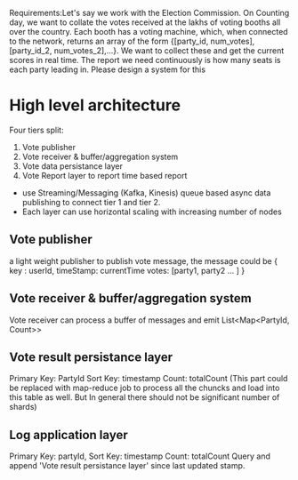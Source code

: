 Requirements:Let's say we work with the Election Commission. On Counting day, we want to collate the votes received at the lakhs of voting booths all over the country. Each booth has a voting machine, which, when connected to the network, returns an array of the form {[party_id, num_votes],[party_id_2, num_votes_2],...}. We want to collect these and get the current scores in real time. The report we need continuously is how many seats is each party leading in. Please design a system for this


# High level architecture
Four tiers split:
 1. Vote publisher
 2. Vote receiver & buffer/aggregation system
 3. Vote data persistance layer
 4. Vote Report layer to report time based report

* use Streaming/Messaging (Kafka, Kinesis) queue based async data publishing to connect tier 1 and tier 2.
* Each layer can use horizontal scaling with increasing number of nodes

## Vote publisher
a light weight publisher to publish vote message, the message could be
    {
        key : userId,
        timeStamp: currentTime
        votes: [party1, party2 ... ]
    }

## Vote receiver & buffer/aggregation system
Vote receiver can process a buffer of messages and emit List<Map<PartyId, Count>>

## Vote result persistance layer
Primary Key: PartyId
Sort Key: timestamp
Count: totalCount
(This part could be replaced with map-reduce job to process all the chuncks and load into this table as well. But In general there should not be significant number of shards)

## Log application layer
Primary Key: partyId,
Sort Key: timestamp
Count: totalCount
Query and append 'Vote result persistance layer' since last updated stamp.
